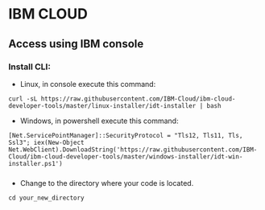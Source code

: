 # IBM CLOUD

## Access using IBM console

### Install CLI:
- Linux, in console execute this command:
```
curl -sL https://raw.githubusercontent.com/IBM-Cloud/ibm-cloud-developer-tools/master/linux-installer/idt-installer | bash
```
- Windows, in powershell execute this command:
```
[Net.ServicePointManager]::SecurityProtocol = "Tls12, Tls11, Tls, Ssl3"; iex(New-Object Net.WebClient).DownloadString('https://raw.githubusercontent.com/IBM-Cloud/ibm-cloud-developer-tools/master/windows-installer/idt-win-installer.ps1')
```
### 

- Change to the directory where your code is located.
```
cd your_new_directory
```

